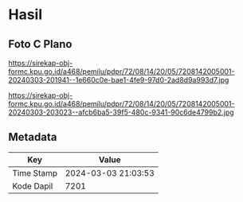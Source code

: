 # Hasil

## Foto C Plano

https://sirekap-obj-formc.kpu.go.id/a468/pemilu/pdpr/72/08/14/20/05/7208142005001-20240303-201941--1e660c0e-bae1-4fe9-97d0-2ad8d9a993d7.jpg

https://sirekap-obj-formc.kpu.go.id/a468/pemilu/pdpr/72/08/14/20/05/7208142005001-20240303-203023--afcb6ba5-39f5-480c-9341-90c6de4799b2.jpg


## Metadata

| Key        | Value               |
| ---------- | ------------------- |
| Time Stamp | 2024-03-03 21:03:53 |
| Kode Dapil | 7201                |



